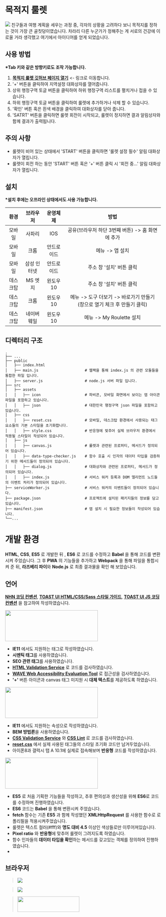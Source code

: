 # 목적지 룰렛
<img src="https://user-images.githubusercontent.com/71337000/126460249-db7f2e9f-be64-4bb0-8208-ea9fe7137518.gif">
친구들과 여행 계획을 세우는 과정 중, 각자의 상황을 고려하다 보니 목적지를 정하는 것이 가장 큰 골칫덩이였습니다. 차라리 다른 누군가가 정해주는 게 서로의 건강에 이로울 거라 생각했고 여기에서 아이디어를 얻게 되었습니다.

## 사용 방법
__*Tab 키와 같은 방향키로도 조작 가능합니다.__

1. __[목적지 룰렛 깃허브 페이지 열기](https://ryujoonsik.github.io/Portfolio01/ "목적지 룰렛")__ <- 링크로 이동합니다.
2. '+' 버튼을 클릭하여 지역설정 대화상자를 열어줍니다.
3. 상위 행정구역 토글 버튼을 클릭하여 하위 행정구역 리스트를 펼치거나 접을 수 있습니다.
4. 하위 행정구역 토글 버튼을 클릭하여 룰렛에 추가하거나 삭제 할 수 있습니다.
5. '확인' 버튼 혹은 흰색 배경을 클릭하여 대화상자를 닫아 줍니다.
6. 'SATRT' 버튼을 클릭하면 룰렛 회전이 시작되고, 룰렛이 정지하면 결과 알림상자와 함께 결과가 출력됩니다.

## 주의 사항
+ 룰렛이 비어 있는 상태에서 'START' 버튼을 클릭하면 '룰렛 설정 필수' 알림 대화상자가 열립니다.
+ 룰렛이 회전 하는 동안 'START' 버튼 혹은 '+' 버튼 클릭 시 '회전 중...' 알림 대화상자가 열립니다.

## 설치
__*설치 후에는 오프라인 상태에서도 사용 가능합니다.__

환경|브라우저|운영체제|방법
:---:|:---:|:---:|:---:
모바일|사파리|IOS|공유(브라우저 하단 3번째 버튼) -> 홈 화면에 추가
모바일|크롬|안드로이드|메뉴 -> 앱 설치
모바일|삼성 인터넷|안드로이드|주소 창 '설치' 버튼 클릭
데스크탑|MS 엣지|윈도우 10|주소 창 '설치' 버튼 클릭
데스크탑|크롬|윈도우 10|메뉴 -> 도구 더보기 -> 바로가기 만들기 (창으로 열기 체크 후 만들기 클릭)
데스크탑|네이버 웨일|윈도우 10|메뉴 -> My Roulette 설치

## 디렉터리 구조  
```  
.  
├── ...   
├── public  
│   ├── index.html  
│   ├── main.js                     # 웹팩을 통해 index.js 의 관련 모듈들을 통합한 파일 입니다.  
│   ├── server.js                   # node.js 서버 파일 입니다.  
├── src            
│   ├── assets
│   │   ├── icon                    # 파비콘, 모바일 화면에서 보이는 앱 아이콘 파일을 포함하고 있습니다.
│   │   ├── json                    # 대한민국 행정구역 json 파일을 포함하고 있습니다.  
│   ├── css  
│   │   ├── reset.css               # 모바일, 데스크탑 환경에서 사용되는 태그 요소들의 기본 스타일을 초기화합니다.  
│   │   ├── style.css               # 반응형에 맞추어 실제 브라우저 환경에서 적용될 스타일이 작성되어 있습니다.
│   ├── js
│   │   ├── canvas.js               # 룰렛과 관련된 프로퍼티, 메서드가 정의되어 있습니다.
│   │   ├── data-type-checker.js    # 함수 호출 시 인자의 데이터 타입을 검증하기 위한 메서드들이 정의되어 있습니다. 
│   │   ├── dialog.js               # 대화상자와 관련된 프로퍼티, 메서드가 정의되어 있습니다.  
│   │   ├── index.js                # 서비스 워커 등록과 DOM 엘리먼트 노드들의 이벤트 처리가 정의되어 있습니다.  
├── serviceWorker.js                # 서비스 워커의 이벤트들이 정의되어 있습니다.
├── package.json                    # 프로젝트에 설치된 패키지들의 정보를 담고있습니다.  
├── manifest.json                   # 앱 설치 시 필요한 정보들이 작성되어 있습니다.
└──...
```  

# 개발 환경  
__HTML__, __CSS__, __ES5__ 로 개발한 뒤 , __ES6__ 로 코드를 수정하고 __Babel__ 을 통해 코드를 변환시켜 주었습니다. 그 후 **PWA** 의 기능들을 추가하고 **Webpack** 을 통해 파일을 통합시켜 준 뒤, **라즈베리 파이**와 **Node.js** 로 최종 결과물을 확인 해 보았습니다.

## 언어  
**[NHN 코딩 컨벤션](http://www.tutor4u.co.kr/data/member/test16.pdf "스타일 가이드1")**, **[TOAST UI HTML/CSS/Sass 스타일 가이드](https://ui.toast.com/fe-guide/ko_HTMLCSS "스타일 가이드2")**, **[TOAST UI JS 코딩 컨벤션](https://ui.toast.com/fe-guide/ko_CODING-CONVENTION "스타일 가이드3")** 을 참고하여 작성하였습니다.  

<img src="https://img.shields.io/badge/HTML5-E34F26?style=flat-square&logo=HTML5&logoColor=white" width="300" height="100"/>  

+ **IE11** 에서도 지원하는 태그로 작성하였습니다.
+ **시멘틱 태그**를 사용하였습니다.
+ **SEO 관련 태그**를 사용하였습니다.
+ **[HTML Validation Service](https://validator.w3.org/ "HTML 검사")** 로 코드를 검사하였습니다.
+ **[WAVE Web Accessibility Evaluation Tool](https://wave.webaim.org/ "접근성 검사")** 로 접근성을 검사하였습니다.
+ **'+'** 버튼 아이콘과 canvas 태그 미지원 시 **대체 텍스트**를 제공하도록 하였습니다.

<img src="https://img.shields.io/badge/CSS-1572B6?style=flat-square&logo=CSS3&logoColor=white" width="300" height="100"/>  

+ **IE11** 에서도 지원하는 속성으로 작성하였습니다.
+ **BEM 방법론**을 사용하였습니다.
+ **[CSS Validation Service](https://jigsaw.w3.org/css-validator/ "CSS 검사")** 와 **[CSS Lint](http://csslint.net/ "CSS Lint")** 로 코드를 검사하였습니다.
+ **[reset.css](https://meyerweb.com/eric/tools/css/reset/ "reset.css")** 에서 실제 사용된 태그들의 스타일 초기화 코드만 남겨두었습니다.
+ 아이폰8과 갤럭시 탭 A 10.1에 실제로 접속해보며 **반응형** 코드를 작성하였습니다.

<img src="https://img.shields.io/badge/JS-F7DF1E?style=flat-square&logo=JavaScript&logoColor=white" width="300" height="100"/>  

+ **ES5** 로 처음 기획한 기능들을 작성하고, 추후 편의성과 생산성을 위해 **ES6**로 코드를 수정하며 진행하였습니다.
+ **ES6** 코드는 **Babel** 을 통해 변환시켜 주었습니다.
+ **fetch** 함수는 기존 **ES5** 과 함께 작성했던 **XMLHttpRequest** 를 사용한 함수로 로 폴리필을 적용시켜주었습니다.
+ 룰렛은 텍스트 컬러(#fff)와 **명도 대비 4.5** 이상인 색상들로만 이루어져있습니다.
+ **Pixel ratio** 와 **반응형**에 맞추어 룰렛이 그려지도록 하였습니다.
+ 함수 인자들의 **데이터 타입을 확인**하는 메서드를 갖고있는 객체를 정의하여 진행하였습니다.
+ 

## 브라우저
> <img src="https://icons.iconarchive.com/icons/google/chrome/64/Google-Chrome-icon.png"/>  

> <img src="https://img.icons8.com/color/64/000000/ms-edge-new.png"/>

> <img src="https://img.shields.io/badge/Microsoft Edge-0078D7?style=flat-square&logo=MicrosoftEdge&logoColor=white" width="200" height="50"/>
